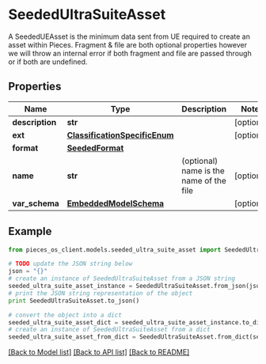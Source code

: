 # SeededUltraSuiteAsset

A SeededUEAsset is the minimum data sent from UE required to create an asset within Pieces.  Fragment & file are both optional properties however we will throw an internal error if both fragment and file are passed through or if both are undefined.

## Properties
Name | Type | Description | Notes
------------ | ------------- | ------------- | -------------
**description** | **str** |  | [optional] 
**ext** | [**ClassificationSpecificEnum**](ClassificationSpecificEnum.md) |  | [optional] 
**format** | [**SeededFormat**](SeededFormat.md) |  | 
**name** | **str** | (optional) name is the name of the file | [optional] 
**var_schema** | [**EmbeddedModelSchema**](EmbeddedModelSchema.md) |  | [optional] 

## Example

```python
from pieces_os_client.models.seeded_ultra_suite_asset import SeededUltraSuiteAsset

# TODO update the JSON string below
json = "{}"
# create an instance of SeededUltraSuiteAsset from a JSON string
seeded_ultra_suite_asset_instance = SeededUltraSuiteAsset.from_json(json)
# print the JSON string representation of the object
print SeededUltraSuiteAsset.to_json()

# convert the object into a dict
seeded_ultra_suite_asset_dict = seeded_ultra_suite_asset_instance.to_dict()
# create an instance of SeededUltraSuiteAsset from a dict
seeded_ultra_suite_asset_from_dict = SeededUltraSuiteAsset.from_dict(seeded_ultra_suite_asset_dict)
```
[[Back to Model list]](../README.md#documentation-for-models) [[Back to API list]](../README.md#documentation-for-api-endpoints) [[Back to README]](../README.md)


